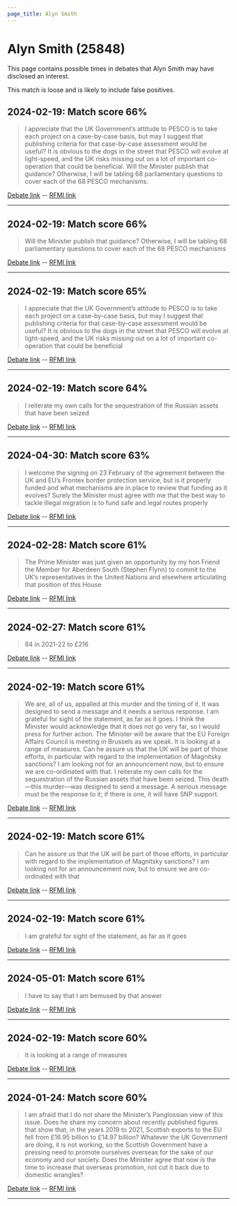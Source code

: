 ```yaml
---
page_title: Alyn Smith
---
```


# Alyn Smith  (25848)

This page contains possible times in debates that Alyn Smith may have disclosed an interest.

This match is loose and is likely to include false positives. 



## 2024-02-19: Match score 66%

>I appreciate that the UK Government’s attitude to PESCO is to take each project on a case-by-case basis, but may I suggest that publishing criteria for that case-by-case assessment would be useful? It is obvious to the dogs in the street that PESCO will evolve at light-speed, and the UK risks missing out on a lot of important co-operation that could be beneficial. Will the Minister publish that guidance? Otherwise, I will be tabling 68 parliamentary questions to cover each of the 68 PESCO mechanisms.

[Debate link](https://www.theyworkforyou.com/debates/?id=2024-02-19a.441.10)  --  [RFMI link](https://www.theyworkforyou.com/mp/25848/register)


---



## 2024-02-19: Match score 66%

>Will the Minister publish that guidance? Otherwise, I will be tabling 68 parliamentary questions to cover each of the 68 PESCO mechanisms

[Debate link](https://www.theyworkforyou.com/debates/?id=2024-02-19a.441.10)  --  [RFMI link](https://www.theyworkforyou.com/mp/25848/register)


---



## 2024-02-19: Match score 65%

>I appreciate that the UK Government’s attitude to PESCO is to take each project on a case-by-case basis, but may I suggest that publishing criteria for that case-by-case assessment would be useful? It is obvious to the dogs in the street that PESCO will evolve at light-speed, and the UK risks missing out on a lot of important co-operation that could be beneficial

[Debate link](https://www.theyworkforyou.com/debates/?id=2024-02-19a.441.10)  --  [RFMI link](https://www.theyworkforyou.com/mp/25848/register)


---



## 2024-02-19: Match score 64%

>I reiterate my own calls for the sequestration of the Russian assets that have been seized

[Debate link](https://www.theyworkforyou.com/debates/?id=2024-02-19a.492.1)  --  [RFMI link](https://www.theyworkforyou.com/mp/25848/register)


---



## 2024-04-30: Match score 63%

>I welcome the signing on 23 February of the agreement between the UK and EU’s Frontex border protection service, but is it properly funded and what mechanisms are in place to review that funding as it evolves? Surely the Minister must agree with me that the best way to tackle illegal migration is to fund safe and legal routes properly

[Debate link](https://www.theyworkforyou.com/debates/?id=2024-04-30a.135.3)  --  [RFMI link](https://www.theyworkforyou.com/mp/25848/register)


---



## 2024-02-28: Match score 61%

>The Prime Minister was just given an opportunity by my hon Friend the Member for Aberdeen South (Stephen Flynn) to commit to the UK’s representatives in the United Nations and elsewhere articulating that position of this House

[Debate link](https://www.theyworkforyou.com/debates/?id=2024-02-28a.322.2)  --  [RFMI link](https://www.theyworkforyou.com/mp/25848/register)


---



## 2024-02-27: Match score 61%

>84 in 2021-22 to £216

[Debate link](https://www.theyworkforyou.com/debates/?id=2024-02-27c.125.8)  --  [RFMI link](https://www.theyworkforyou.com/mp/25848/register)


---



## 2024-02-19: Match score 61%

>We are, all of us, appalled at this murder and the timing of it. It was designed to send a message and it needs a serious response. I am grateful for sight of the statement, as far as it goes. I think the Minister would acknowledge that it does not go very far, so I would press for further action. The Minister will be aware that the EU Foreign Affairs Council is meeting in Brussels as we speak. It is looking at a range of measures. Can he assure us that the UK will be part of those efforts, in particular with regard to the implementation of Magnitsky sanctions? I am looking not for an announcement now, but to ensure we are co-ordinated with that. I reiterate my own calls for the sequestration of the Russian assets that have been seized. This death—this murder—was designed to send a message. A serious message must be the response to it; if there is one, it will have SNP support.

[Debate link](https://www.theyworkforyou.com/debates/?id=2024-02-19a.492.1)  --  [RFMI link](https://www.theyworkforyou.com/mp/25848/register)


---



## 2024-02-19: Match score 61%

>Can he assure us that the UK will be part of those efforts, in particular with regard to the implementation of Magnitsky sanctions? I am looking not for an announcement now, but to ensure we are co-ordinated with that

[Debate link](https://www.theyworkforyou.com/debates/?id=2024-02-19a.492.1)  --  [RFMI link](https://www.theyworkforyou.com/mp/25848/register)


---



## 2024-02-19: Match score 61%

>I am grateful for sight of the statement, as far as it goes

[Debate link](https://www.theyworkforyou.com/debates/?id=2024-02-19a.492.1)  --  [RFMI link](https://www.theyworkforyou.com/mp/25848/register)


---



## 2024-05-01: Match score 61%

>I have to say that I am bemused by that answer

[Debate link](https://www.theyworkforyou.com/debates/?id=2024-05-01a.248.5)  --  [RFMI link](https://www.theyworkforyou.com/mp/25848/register)


---



## 2024-02-19: Match score 60%

>It is looking at a range of measures

[Debate link](https://www.theyworkforyou.com/debates/?id=2024-02-19a.492.1)  --  [RFMI link](https://www.theyworkforyou.com/mp/25848/register)


---



## 2024-01-24: Match score 60%

>I am afraid that I do not share the Minister’s Panglossian view of this issue. Does he share my concern about recently published figures that show that, in the years 2019 to 2021, Scottish exports to the EU fell from £16.95 billion to £14.97 billion? Whatever the UK Government are doing, it is not working, so the Scottish Government have a pressing need to promote ourselves overseas for the sake of our economy and our society. Does the Minister agree that now is the time to increase that overseas promotion, not cut it back due to domestic wrangles?

[Debate link](https://www.theyworkforyou.com/debates/?id=2024-01-24b.286.4)  --  [RFMI link](https://www.theyworkforyou.com/mp/25848/register)


---


